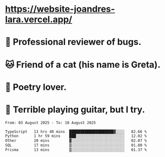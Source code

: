 # https://website-joandres-lara.vercel.app/
# 🐛 Professional reviewer of bugs.
# 🐱 Friend of a cat (his name is Greta).
# 📜 Poetry lover.
# 🎸 Terrible playing guitar, but I try.

<!--START_SECTION:waka-->

```txt
From: 03 August 2025 - To: 10 August 2025

TypeScript   13 hrs 40 mins  ████████████████████▓░░░░   82.66 %
Python       1 hr 59 mins    ███░░░░░░░░░░░░░░░░░░░░░░   12.02 %
Other        20 mins         ▓░░░░░░░░░░░░░░░░░░░░░░░░   02.07 %
SQL          17 mins         ▒░░░░░░░░░░░░░░░░░░░░░░░░   01.80 %
Prisma       13 mins         ▒░░░░░░░░░░░░░░░░░░░░░░░░   01.37 %
```

<!--END_SECTION:waka-->
